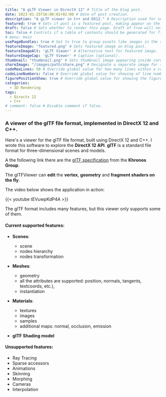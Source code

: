 ```yaml
---
title: "A gLTF Viewer in DirectX 12" # Title of the blog post.
date: 2023-01-25T16:08:01+02:00 # Date of post creation.
description: "A gLTF viewer in C++ and DX12." # Description used for search engine.
featured: true # Sets if post is a featured post, making appear on the home page side bar.
draft: false # Sets whether to render this page. Draft of true will not be rendered.
toc: false # Controls if a table of contents should be generated for first-level links automatically.
# menu: main
usePageBundles: true # Set to true to group assets like images in the same folder as this post.
featureImage: "featured.png" # Sets featured image on blog post. 
featureImageAlt: 'gLTF Viewer' # Alternative text for featured image.
featureImageCap: 'gLTF Viewer' # Caption (optional).
thumbnail: "thumbnail.png" # Sets thumbnail image appearing inside card on homepage.
shareImage: "/images/path/share.png" # Designate a separate image for social media sharing.
codeMaxLines: 50 # Override global value for how many lines within a code block before auto-collapsing.
codeLineNumbers: false # Override global value for showing of line numbers within code block.
figurePositionShow: true # Override global value for showing the figure label.
categories:
  - 3D Rendering
tags:
  - Directx 12
  - C++
# comment: false # Disable comment if false.
---
```


### A viewer of the glTF file format, implemented in DirectX 12 and C++.

Here's a viewer for the glTF file format, built using DirectX 12 and C++. I wrote this software to explore the **DirectX 12 API**. 
**glTF** is a standard file format for three-dimensional scenes and models.

A the following link there are the [glTF specification](https://github.com/KhronosGroup/glTF/tree/master/specification/2.0) from the **Khronos Group**. 

The glTFViewer can **edit** the **vertex**, **geometry** and **fragment shaders on the fly**.

The video below shows the application in action:

{{< youtube tEVuwpKdP4A >}}

The glTF format includes many features, but this viewer only supports some of them.

#### Current supported features:

* **Scenes**: 
	* scene 
	* nodes hierarchy
	* nodes transformation
	
* **Meshes**: 
	* geometry
	* all the attributes are supported: position, normals, tangents, textcoords, etc.), 
	* instantiation
	
* **Materials**: 
	* textures
	* images 
	* samples
	* additional maps: normal, occlusion, emission
	
* **glTF Shading model**

#### Unsupported features:
* Ray Tracing
* Sparse accessors 
* Animations
* Skinning
* Morphing
* Cameras
* Interpolation

<script>
    document.addEventListener("DOMContentLoaded", function() {
        renderMathInElement(document.body, {
            delimiters: [
                {left: "$$", right: "$$", display: true},
                {left: "$", right: "$", display: false}
            ]
        });
    });
</script>
